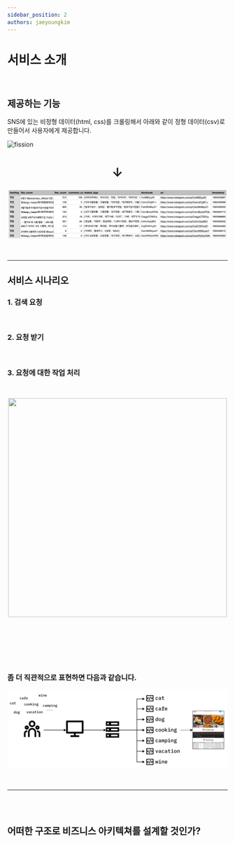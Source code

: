 ```yaml
---
sidebar_position: 2
authors: jaeyoungkim
---
```



# 서비스 소개
<br/>

## 제공하는 기능
SNS에 있는 비정형 데이터(html, css)를 크롤링해서 아래와 같이 정형 데이터(csv)로 만들어서 사용자에게 제공합니다.

![fission](./img/3.png)
<h1 align="center"> &darr;</h1>

![fission](./img/service_data_sample_1.png)


<br/>


----

## 서비스 시나리오


### 1. 검색 요청
<br/>

### 2. 요청 받기
<br/>

### 3. 요청에 대한 작업 처리
<br/>

<p align="center"><img src="https://i.ibb.co/drKNh0H/scene-1.png" height="500" width="500" /></p>

<br/><br/><br/><br/><br/>

### 좀 더 직관적으로 표현하면 다음과 같습니다.
![acrh_1.png](./img/arch_1.png)
<br/><br/><br/>

---
<br/><br/>

## 어떠한 구조로 비즈니스 아키텍쳐를 설계할 것인가?


